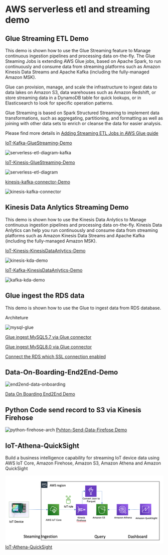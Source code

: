 # AWS serverless etl and streaming demo

## Glue Streaming ETL Demo
This demo is shown how to use the Glue Streaming feature to Manage continuous ingestion pipelines and processing data on-the-fly. The Glue Steaming Jobs is extending AWS Glue jobs, based on Apache Spark, to run continuously and consume data from streaming platforms such as Amazon Kinesis Data Streams and Apache Kafka (including the fully-managed Amazon MSK).

Glue can provision, manage, and scale the infrastructure to ingest data to data lakes on Amazon S3, data warehouses such as Amazon Redshift, or store streaming data in a DynamoDB table for quick lookups, or in Elasticsearch to look for specific operation patterns.

Glue Streaming is based on Spark Structured Streaming to implement data transformations, such as aggregating, partitioning, and formatting as well as joining with other data sets to enrich or cleanse the data for easier analysis. 

Please find more details in [Adding Streaming ETL Jobs in AWS Glue guide](https://docs.aws.amazon.com/glue/latest/dg/add-job-streaming.html)

[IoT-Kafka-GlueStreaming-Demo](IoT-Kafka-GlueStreaming-Demo.md)

![serverless-etl-diagram-kafka](media/serverless-etl-diagram-kafka.png)

[IoT-Kinesis-GlueStreaming-Demo](IoT-Kinesis-GlueStreaming-Demo.md)

![serverless-etl-diagram](media/serverless-etl-diagram.png)

[kinesis-kafka-connector-Demo](Kafka-to-Kinesis-Connector.md)

![kinesis-kafka-connector](media/kinesis-kafka-connector.png)

## Kinesis Data Anlytics Streaming Demo

This demo is shown how to use the Kinesis Data Anlytics to Manage continuous ingestion pipelines and processing data on-the-fly. Kinesis Data Anlytics can help you run continuously and consume data from streaming platforms such as Amazon Kinesis Data Streams and Apache Kafka (including the fully-managed Amazon MSK).

[IoT-Kinesis-KinesisDataAnlytics-Demo](IoT-Kinesis-KinesisDataAnlytics-Demo.md)

![kinesis-kda-demo](media/kinesis-kda-demo.png)

[IoT-Kafka-KinesisDataAnlytics-Demo](IoT-Kafka-KinesisDataAnlytics-Demo.md)

![kafka-kda-demo](media/kafka-kda-demo.png)

## Glue ingest the RDS data

This demo is shown how to use the Glue to ingest data from RDS database.

Architeture

![mysql-glue](media/mysql-glue.png)

[Glue ingest MySQL5.7 via Glue connector](MySQL5.7-Glue-Demo.md)

[Glue ingest MySQL8.0 via Glue connector](MySQL8.0-Glue-Demo.md)

[Connect the RDS which SSL connection enabled](SSL-RDS-Connect.md)

## Data-On-Boarding-End2End-Demo

![end2end-data-onboarding](media/end2end-data-onboarding.png)

[Data On Boarding End2End Demo](Data-On-Boarding-End2End-Demo.md)

## Python Code send record to S3 via Kinesis Firehose
![python-firehose-arch](media/python-firehose-arch.png)
[Pyhton-Send-Data-Firefose Demo](Pyhton-Send-Data-Firefose.md)

## IoT-Athena-QuickSight

Build a business intelligence capability for streaming IoT device data using AWS IoT Core, Amazon Firehose, Amazon S3, Amazon Athena and Amazon QuickSight

![iot-athen-quicksight-achitect](media/iot-athen-quicksight-achitect.png)
[IoT-Athena-QuickSight](IoT-Athena-QuickSight.md)